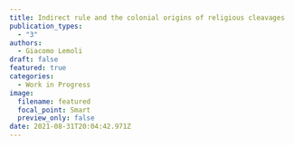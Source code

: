 ```yaml
---
title: Indirect rule and the colonial origins of religious cleavages 
publication_types:
  - "3"
authors:
  - Giacomo Lemoli
draft: false
featured: true
categories:
  - Work in Progress
image:
  filename: featured
  focal_point: Smart
  preview_only: false
date: 2021-08-31T20:04:42.971Z
---
```

